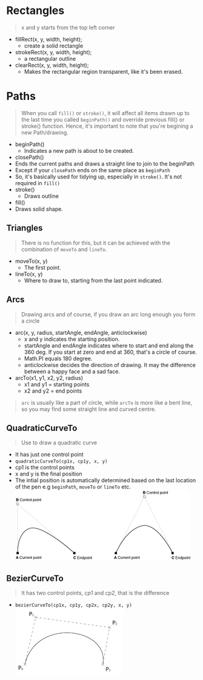 # Rectangles

> x and y starts from the top left corner

- fillRect(x, y, width, height);
  - create a solid rectangle
- strokeRect(x, y, width, height);
  - a rectangular outline
- clearRect(x, y, width, height);
  - Makes the rectangular region transparent, like it's been erased.


# Paths
> When you call `fill()` or `stroke()`, it will affect all items drawn up to the last time you called `beginPath()` and override previous fill() or stroke() function. Hence, it's important to note that you're begining a new Path/drawing.
- beginPath()
  - Indicates a new path is about to be created.
- closePath()
 - Ends the current paths and draws a straight line to join to the beginPath
 - Except if your `closePath` ends on the same place as `beginPath`
 - So, it's basically used for tidying up, especially in `stroke()`. It's not required in `fill()`
- stroke()
  - Draws outline
- fill()
 - Draws solid shape.

## Triangles
> There is no function for this, but it can be achieved with the combination of `moveTo` and `lineTo`.

- moveTo(x, y)
  - The first point.
- lineTo(x, y)
  - Where to draw to, starting from the last point indicated.

## Arcs
> Drawing arcs and of course, if you draw an arc long enough you form a circle

- arc(x, y, radius, startAngle, endAngle, anticlockwise)
  - x and y indicates the starting position.
  - startAngle and endAngle indicates where to start and end along the 360 deg. If you start at zero and end at 360, that's a circle of course.
  - Math.PI equals 180 degree.
  - anticlockwise decides the direction of drawing. It may the difference between a happy face and a sad face.
- arcTo(x1, y1, x2, y2, radius)
  - x1 and y1 = starting points
  - x2 and y2 = end points

> `arc` is usually like a part of circle, while `arcTo` is more like a bent line, so you may find some straight line and curved centre.

## QuadraticCurveTo
> Use to draw a quadratic curve
- It has just one control point
- `quadraticCurveTo(cp1x, cp1y, x, y)`
- cp1 is the control points
- x and y is the final position
- The intial position is automatically determined based on the last location of the pen e.g `beginPath`, `moveTo` or `lineTo` etc.
![Quadratic Curve](./quadraticcurve.gif)

## BezierCurveTo
> It has two control points, *cp1* and *cp2*, that is the difference
- `bezierCurveTo(cp1x, cp1y, cp2x, cp2y, x, y)`
![Bezier Curve](./bezier.png)